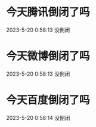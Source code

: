 # 今天腾讯倒闭了吗

2023-5-20 0:58:13 没倒闭

# 今天微博倒闭了吗

2023-5-20 0:58:13 没倒闭

# 今天百度倒闭了吗

2023-5-20 0:58:14 没倒闭


